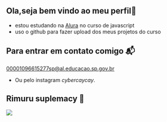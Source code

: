 ## Ola,seja bem vindo ao meu perfil🖤

- estou estudando na [Alura](https:www.alura.com.br) no curso de javascript
- uso o github para fazer upload dos meus projetos do curso

 ## Para entrar em contato comigo 📬
00001096615277sp@al.educacao.sp.gov.br

- Ou pelo instagram *cybercaycay*.

## Rimuru suplemacy 💙

![](https://media1.tenor.com/m/MYo3MGCRzwUAAAAC/%E3%83%AA%E3%83%A0%E3%83%AB-rimuru-tempest.gif)
